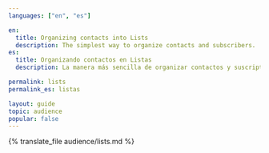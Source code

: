 ```yaml
---
languages: ["en", "es"]

en:
  title: Organizing contacts into Lists
  description: The simplest way to organize contacts and subscribers.
es:
  title: Organizando contactos en Listas
  description: La manera más sencilla de organizar contactos y suscriptores.

permalink: lists
permalink_es: listas

layout: guide
topic: audience
popular: false
---
```


{% translate_file audience/lists.md %}